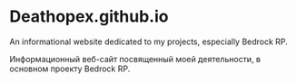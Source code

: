 # Deathopex.github.io
An informational website dedicated to my projects, especially Bedrock RP.

Информационный веб-сайт посвященный моей деятельности, в основном проекту Bedrock RP. 

